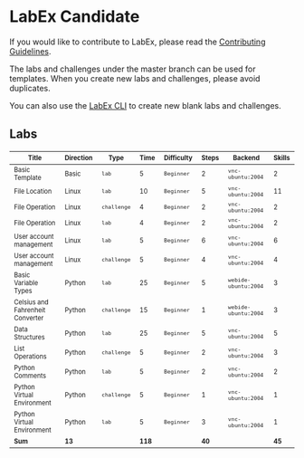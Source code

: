 # LabEx Candidate

If you would like to contribute to LabEx, please read the [Contributing Guidelines](https://labex-docs.vercel.app/).

The labs and challenges under the master branch can be used for templates. When you create new labs and challenges, please avoid duplicates.

You can also use the [LabEx CLI](https://github.com/labex-labs/labex-cli) to create new blank labs and challenges.

## Labs

<!-- MARKDOWN-AUTO-DOCS:START (JSON_TO_HTML_TABLE:src=./labs.json) -->
<table class="JSON-TO-HTML-TABLE"><thead><tr><th class="-sub-sup-title-sup-sub--th"><sub><sup>Title</sup></sub></th><th class="-sub-sup-direction-sup-sub--th"><sub><sup>Direction</sup></sub></th><th class="-sub-sup-type-sup-sub--th"><sub><sup>Type</sup></sub></th><th class="-sub-sup-time-sup-sub--th"><sub><sup>Time</sup></sub></th><th class="-sub-sup-difficulty-sup-sub--th"><sub><sup>Difficulty</sup></sub></th><th class="-sub-sup-steps-sup-sub--th"><sub><sup>Steps</sup></sub></th><th class="-sub-sup-backend-sup-sub--th"><sub><sup>Backend</sup></sub></th><th class="-sub-sup-skills-sup-sub--th"><sub><sup>Skills</sup></sub></th></tr></thead><tbody ><tr ><td class="-sub-sup-title-sup-sub--td td_text"><sub><sup>Basic Template</sup></sub></td><td class="-sub-sup-direction-sup-sub--td td_text"><sub><sup>Basic</sup></sub></td><td class="-sub-sup-type-sup-sub--td td_text"><sub><sup><code>lab</code></sup></sub></td><td class="-sub-sup-time-sup-sub--td td_text"><sub><sup>5</sup></sub></td><td class="-sub-sup-difficulty-sup-sub--td td_text"><sub><sup><code>Beginner</code></sup></sub></td><td class="-sub-sup-steps-sup-sub--td td_text"><sub><sup>2</sup></sub></td><td class="-sub-sup-backend-sup-sub--td td_text"><sub><sup><code>vnc-ubuntu:2004</code></sup></sub></td><td class="-sub-sup-skills-sup-sub--td td_text"><sub><sup>2</sup></sub></td></tr>
<tr ><td class="-sub-sup-title-sup-sub--td td_text"><sub><sup>File Location</sup></sub></td><td class="-sub-sup-direction-sup-sub--td td_text"><sub><sup>Linux</sup></sub></td><td class="-sub-sup-type-sup-sub--td td_text"><sub><sup><code>lab</code></sup></sub></td><td class="-sub-sup-time-sup-sub--td td_text"><sub><sup>10</sup></sub></td><td class="-sub-sup-difficulty-sup-sub--td td_text"><sub><sup><code>Beginner</code></sup></sub></td><td class="-sub-sup-steps-sup-sub--td td_text"><sub><sup>5</sup></sub></td><td class="-sub-sup-backend-sup-sub--td td_text"><sub><sup><code>vnc-ubuntu:2004</code></sup></sub></td><td class="-sub-sup-skills-sup-sub--td td_text"><sub><sup>11</sup></sub></td></tr>
<tr ><td class="-sub-sup-title-sup-sub--td td_text"><sub><sup>File Operation</sup></sub></td><td class="-sub-sup-direction-sup-sub--td td_text"><sub><sup>Linux</sup></sub></td><td class="-sub-sup-type-sup-sub--td td_text"><sub><sup><code>challenge</code></sup></sub></td><td class="-sub-sup-time-sup-sub--td td_text"><sub><sup>4</sup></sub></td><td class="-sub-sup-difficulty-sup-sub--td td_text"><sub><sup><code>Beginner</code></sup></sub></td><td class="-sub-sup-steps-sup-sub--td td_text"><sub><sup>2</sup></sub></td><td class="-sub-sup-backend-sup-sub--td td_text"><sub><sup><code>vnc-ubuntu:2004</code></sup></sub></td><td class="-sub-sup-skills-sup-sub--td td_text"><sub><sup>2</sup></sub></td></tr>
<tr ><td class="-sub-sup-title-sup-sub--td td_text"><sub><sup>File Operation</sup></sub></td><td class="-sub-sup-direction-sup-sub--td td_text"><sub><sup>Linux</sup></sub></td><td class="-sub-sup-type-sup-sub--td td_text"><sub><sup><code>lab</code></sup></sub></td><td class="-sub-sup-time-sup-sub--td td_text"><sub><sup>4</sup></sub></td><td class="-sub-sup-difficulty-sup-sub--td td_text"><sub><sup><code>Beginner</code></sup></sub></td><td class="-sub-sup-steps-sup-sub--td td_text"><sub><sup>2</sup></sub></td><td class="-sub-sup-backend-sup-sub--td td_text"><sub><sup><code>vnc-ubuntu:2004</code></sup></sub></td><td class="-sub-sup-skills-sup-sub--td td_text"><sub><sup>2</sup></sub></td></tr>
<tr ><td class="-sub-sup-title-sup-sub--td td_text"><sub><sup>User account management</sup></sub></td><td class="-sub-sup-direction-sup-sub--td td_text"><sub><sup>Linux</sup></sub></td><td class="-sub-sup-type-sup-sub--td td_text"><sub><sup><code>lab</code></sup></sub></td><td class="-sub-sup-time-sup-sub--td td_text"><sub><sup>5</sup></sub></td><td class="-sub-sup-difficulty-sup-sub--td td_text"><sub><sup><code>Beginner</code></sup></sub></td><td class="-sub-sup-steps-sup-sub--td td_text"><sub><sup>6</sup></sub></td><td class="-sub-sup-backend-sup-sub--td td_text"><sub><sup><code>vnc-ubuntu:2004</code></sup></sub></td><td class="-sub-sup-skills-sup-sub--td td_text"><sub><sup>6</sup></sub></td></tr>
<tr ><td class="-sub-sup-title-sup-sub--td td_text"><sub><sup>User account management</sup></sub></td><td class="-sub-sup-direction-sup-sub--td td_text"><sub><sup>Linux</sup></sub></td><td class="-sub-sup-type-sup-sub--td td_text"><sub><sup><code>challenge</code></sup></sub></td><td class="-sub-sup-time-sup-sub--td td_text"><sub><sup>5</sup></sub></td><td class="-sub-sup-difficulty-sup-sub--td td_text"><sub><sup><code>Beginner</code></sup></sub></td><td class="-sub-sup-steps-sup-sub--td td_text"><sub><sup>4</sup></sub></td><td class="-sub-sup-backend-sup-sub--td td_text"><sub><sup><code>vnc-ubuntu:2004</code></sup></sub></td><td class="-sub-sup-skills-sup-sub--td td_text"><sub><sup>4</sup></sub></td></tr>
<tr ><td class="-sub-sup-title-sup-sub--td td_text"><sub><sup>Basic Variable Types</sup></sub></td><td class="-sub-sup-direction-sup-sub--td td_text"><sub><sup>Python</sup></sub></td><td class="-sub-sup-type-sup-sub--td td_text"><sub><sup><code>lab</code></sup></sub></td><td class="-sub-sup-time-sup-sub--td td_text"><sub><sup>25</sup></sub></td><td class="-sub-sup-difficulty-sup-sub--td td_text"><sub><sup><code>Beginner</code></sup></sub></td><td class="-sub-sup-steps-sup-sub--td td_text"><sub><sup>5</sup></sub></td><td class="-sub-sup-backend-sup-sub--td td_text"><sub><sup><code>webide-ubuntu:2004</code></sup></sub></td><td class="-sub-sup-skills-sup-sub--td td_text"><sub><sup>3</sup></sub></td></tr>
<tr ><td class="-sub-sup-title-sup-sub--td td_text"><sub><sup>Celsius and Fahrenheit Converter</sup></sub></td><td class="-sub-sup-direction-sup-sub--td td_text"><sub><sup>Python</sup></sub></td><td class="-sub-sup-type-sup-sub--td td_text"><sub><sup><code>challenge</code></sup></sub></td><td class="-sub-sup-time-sup-sub--td td_text"><sub><sup>15</sup></sub></td><td class="-sub-sup-difficulty-sup-sub--td td_text"><sub><sup><code>Beginner</code></sup></sub></td><td class="-sub-sup-steps-sup-sub--td td_text"><sub><sup>1</sup></sub></td><td class="-sub-sup-backend-sup-sub--td td_text"><sub><sup><code>webide-ubuntu:2004</code></sup></sub></td><td class="-sub-sup-skills-sup-sub--td td_text"><sub><sup>3</sup></sub></td></tr>
<tr ><td class="-sub-sup-title-sup-sub--td td_text"><sub><sup>Data Structures</sup></sub></td><td class="-sub-sup-direction-sup-sub--td td_text"><sub><sup>Python</sup></sub></td><td class="-sub-sup-type-sup-sub--td td_text"><sub><sup><code>lab</code></sup></sub></td><td class="-sub-sup-time-sup-sub--td td_text"><sub><sup>25</sup></sub></td><td class="-sub-sup-difficulty-sup-sub--td td_text"><sub><sup><code>Beginner</code></sup></sub></td><td class="-sub-sup-steps-sup-sub--td td_text"><sub><sup>5</sup></sub></td><td class="-sub-sup-backend-sup-sub--td td_text"><sub><sup><code>vnc-ubuntu:2004</code></sup></sub></td><td class="-sub-sup-skills-sup-sub--td td_text"><sub><sup>5</sup></sub></td></tr>
<tr ><td class="-sub-sup-title-sup-sub--td td_text"><sub><sup>List Operations</sup></sub></td><td class="-sub-sup-direction-sup-sub--td td_text"><sub><sup>Python</sup></sub></td><td class="-sub-sup-type-sup-sub--td td_text"><sub><sup><code>challenge</code></sup></sub></td><td class="-sub-sup-time-sup-sub--td td_text"><sub><sup>5</sup></sub></td><td class="-sub-sup-difficulty-sup-sub--td td_text"><sub><sup><code>Beginner</code></sup></sub></td><td class="-sub-sup-steps-sup-sub--td td_text"><sub><sup>2</sup></sub></td><td class="-sub-sup-backend-sup-sub--td td_text"><sub><sup><code>vnc-ubuntu:2004</code></sup></sub></td><td class="-sub-sup-skills-sup-sub--td td_text"><sub><sup>3</sup></sub></td></tr>
<tr ><td class="-sub-sup-title-sup-sub--td td_text"><sub><sup>Python Comments</sup></sub></td><td class="-sub-sup-direction-sup-sub--td td_text"><sub><sup>Python</sup></sub></td><td class="-sub-sup-type-sup-sub--td td_text"><sub><sup><code>lab</code></sup></sub></td><td class="-sub-sup-time-sup-sub--td td_text"><sub><sup>5</sup></sub></td><td class="-sub-sup-difficulty-sup-sub--td td_text"><sub><sup><code>Beginner</code></sup></sub></td><td class="-sub-sup-steps-sup-sub--td td_text"><sub><sup>2</sup></sub></td><td class="-sub-sup-backend-sup-sub--td td_text"><sub><sup><code>vnc-ubuntu:2004</code></sup></sub></td><td class="-sub-sup-skills-sup-sub--td td_text"><sub><sup>2</sup></sub></td></tr>
<tr ><td class="-sub-sup-title-sup-sub--td td_text"><sub><sup>Python Virtual Environment</sup></sub></td><td class="-sub-sup-direction-sup-sub--td td_text"><sub><sup>Python</sup></sub></td><td class="-sub-sup-type-sup-sub--td td_text"><sub><sup><code>challenge</code></sup></sub></td><td class="-sub-sup-time-sup-sub--td td_text"><sub><sup>5</sup></sub></td><td class="-sub-sup-difficulty-sup-sub--td td_text"><sub><sup><code>Beginner</code></sup></sub></td><td class="-sub-sup-steps-sup-sub--td td_text"><sub><sup>1</sup></sub></td><td class="-sub-sup-backend-sup-sub--td td_text"><sub><sup><code>vnc-ubuntu:2004</code></sup></sub></td><td class="-sub-sup-skills-sup-sub--td td_text"><sub><sup>1</sup></sub></td></tr>
<tr ><td class="-sub-sup-title-sup-sub--td td_text"><sub><sup>Python Virtual Environment</sup></sub></td><td class="-sub-sup-direction-sup-sub--td td_text"><sub><sup>Python</sup></sub></td><td class="-sub-sup-type-sup-sub--td td_text"><sub><sup><code>lab</code></sup></sub></td><td class="-sub-sup-time-sup-sub--td td_text"><sub><sup>5</sup></sub></td><td class="-sub-sup-difficulty-sup-sub--td td_text"><sub><sup><code>Beginner</code></sup></sub></td><td class="-sub-sup-steps-sup-sub--td td_text"><sub><sup>3</sup></sub></td><td class="-sub-sup-backend-sup-sub--td td_text"><sub><sup><code>vnc-ubuntu:2004</code></sup></sub></td><td class="-sub-sup-skills-sup-sub--td td_text"><sub><sup>1</sup></sub></td></tr>
<tr ><td class="-sub-sup-title-sup-sub--td td_text"><sub><sup><b>Sum</b></sup></sub></td><td class="-sub-sup-direction-sup-sub--td td_text"><sub><sup><b>13</b></sup></sub></td><td class="-sub-sup-type-sup-sub--td td_num"></td><td class="-sub-sup-time-sup-sub--td td_text"><sub><sup><b>118</b></sup></sub></td><td class="-sub-sup-difficulty-sup-sub--td td_num"></td><td class="-sub-sup-steps-sup-sub--td td_text"><sub><sup><b>40</b></sup></sub></td><td class="-sub-sup-backend-sup-sub--td td_num"></td><td class="-sub-sup-skills-sup-sub--td td_text"><sub><sup><b>45</b></sup></sub></td></tr></tbody></table>
<!-- MARKDOWN-AUTO-DOCS:END -->
